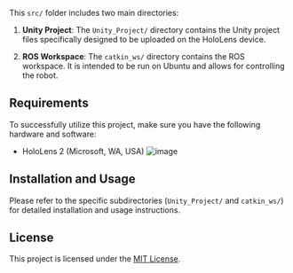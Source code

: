 This `src/` folder includes two main directories:

1. **Unity Project**: The `Unity_Project/` directory contains the Unity project files specifically designed to be uploaded on the HoloLens device.

2. **ROS Workspace**: The `catkin_ws/` directory contains the ROS workspace. It is intended to be run on Ubuntu and allows for controlling the robot.

## Requirements
To successfully utilize this project, make sure you have the following hardware and software:
- HoloLens 2
(Microsoft, WA, USA)
![image](https://github.com/MatteoPeco/PCNL_Task_System/assets/94977542/69219664-5511-43c6-b30e-40597701ee42)


## Installation and Usage
Please refer to the specific subdirectories (`Unity_Project/` and `catkin_ws/`) for detailed installation and usage instructions.

## License
This project is licensed under the [MIT License](LICENSE).
